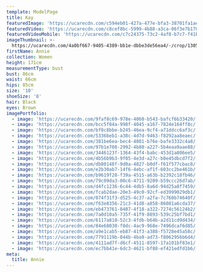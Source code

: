 ```yaml
---
template: ModelPage
title: Kay
featuredImage: 'https://ucarecdn.com/c594eb01-427a-477e-bfa3-38701fa1ae2a/'
featuredVideo: 'https://ucarecdn.com/c8cef8bc-5999-4b88-a3ca-06f3e7b1788b/'
featuredVideoMobile: 'https://ucarecdn.com/c7c24375-73c2-4af8-b7c7-f41b68edbbbd/'
imageThumbnail: >-
  https://ucarecdn.com/4a0bf667-9405-4389-bb1e-dbbe3de56ea4/-/crop/1305x1127/116,0/-/preview/
firstName: Annie
collection: Women
height: 171cm
measurementType: bust
bust: 86cm
waist: 66cm
hips: 85cm
size: '10'
shoeSize: '8'
hair: Black
eyes: Brown
imagePortfolio:
  - image: 'https://ucarecdn.com/9faf8c69-978e-4060-b543-bafcf6b33420/'
  - image: 'https://ucarecdn.com/bcc5f84a-998f-4045-a167-7824e164ff8c/'
  - image: 'https://ucarecdn.com/bf8c8bbe-b245-46ea-9cf4-a71ddcc6af3c/'
  - image: 'https://ucarecdn.com/5336beb1-a38c-4d7d-9463-f8292aa8eaec/'
  - image: 'https://ucarecdn.com/381be6ea-bec4-4801-b76e-bafe3332c4a8/'
  - image: 'https://ucarecdn.com/97b1e708-2992-4b80-a227-5b4eaa9aae88/'
  - image: 'https://ucarecdn.com/3446123f-1364-43f4-babc-453d1a806ee5/'
  - image: 'https://ucarecdn.com/4b56b9b3-9f05-4e3d-a27c-b0e45dbcd7f2/'
  - image: 'https://ucarecdn.com/db80148f-9d0a-4827-b0df-f61f577cbac8/'
  - image: 'https://ucarecdn.com/e2b30ab7-14f6-4ebc-af1f-603cc2be461b/'
  - image: 'https://ucarecdn.com/b9619f28-f39a-4515-a63b-b2392c18fb46/'
  - image: 'https://ucarecdn.com/79c09da3-00c6-4711-9209-b59ccc26d7ab/'
  - image: 'https://ucarecdn.com/d4fc1236-6c44-4db5-8a6d-94d25a8f7459/'
  - image: 'https://ucarecdn.com/fcab2dae-20e3-49c0-92cf-ed3999029db1/'
  - image: 'https://ucarecdn.com/074f31f3-d525-4c37-a2fa-7c760b74640f/'
  - image: 'https://ucarecdn.com/f63e8356-21c3-41d8-a858-86081a6cda37/'
  - image: 'https://ucarecdn.com/eb473761-8407-4f18-a322-7274c56124b2/'
  - image: 'https://ucarecdn.com/7a0d10a5-735f-41f9-8893-539c25bf7bd1/'
  - image: 'https://ucarecdn.com/6117a810-52c3-4fdb-b64b-a2d11cd9d434/'
  - image: 'https://ucarecdn.com/84e68030-f8dc-4ac9-968e-7496dcaf6d85/'
  - image: 'https://ucarecdn.com/a9e1cab5-eb87-41f3-a388-f5728e45a58c/'
  - image: 'https://ucarecdn.com/7791119b-044b-4ba9-ad73-f8062956b6d4/'
  - image: 'https://ucarecdn.com/4111ad7f-d6cf-4511-8597-17a101bf83e1/'
  - image: 'https://ucarecdn.com/ec7bb41e-6dc3-4621-bf88-ef421edfd1b6/'
meta:
  title: Annie
---
```



